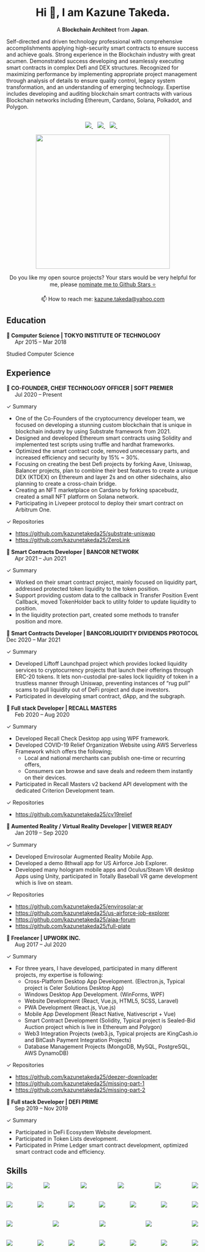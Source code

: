 

<h1 align='center'>
  Hi 👋, I am Kazune Takeda.
</h1>

<p align='center'>
  A <b>Blockchain Architect</b> from <b>Japan</b>.
</p>
<p>
Self-directed and driven technology professional with comprehensive accomplishments applying high-security smart contracts to ensure success and achieve goals. Strong experience in the Blockchain industry with great acumen. Demonstrated success developing and seamlessly executing smart contracts in complex Defi and DEX structures. Recognized for maximizing performance by implementing appropriate project management through analysis of details to ensure quality control, legacy system transformation, and an understanding of emerging technology. Expertise includes developing and auditing blockchain smart contracts with various Blockchain networks including Ethereum, Cardano, Solana, Polkadot, and Polygon.
<br><br>
</p>

<p align='center'>
  
  <a href="https://www.linkedin.com/in/kazunetakeda25/">
    <img src="https://img.shields.io/badge/linkedin-%230077B5.svg?&style=for-the-badge&logo=linkedin&logoColor=white" />
  </a>&nbsp;&nbsp;
  <a href="https://twitter.com/kazunetakeda25">
    <img src="https://img.shields.io/badge/Twitter-1DA1F2?style=for-the-badge&logo=twitter&logoColor=white" />        
  </a>&nbsp;&nbsp;
  <a href="https://t.me/kazunetakeda25">
    <img src="https://img.shields.io/badge/Telegram-2CA5E0?style=for-the-badge&logo=telegram&logoColor=white" />        
  </a>&nbsp;&nbsp;
  
</p>

<p align='center'>
  <a href="#"><img src="https://github-readme-stats.vercel.app/api?username=kazunetakeda25&show_icons=true&count_private=true&theme=dark" width="350"></a>
</p>

<p align='center'>
  Do you like my open source projects? Your stars would be very helpful for me, please <a href='https://stars.github.com/nominate/'>nominate me to Github Stars ⭐</a>
</p>

<p align='center'>
  📫 How to reach me: <a href='mailto:kazune.takeda@yahoo.com'>kazune.takeda@yahoo.com</a>
</p>

## Education

**🔹 Computer Science | TOKYO INSTITUTE OF TECHNOLOGY**\
&ensp;&ensp;&nbsp;&nbsp;Apr 2015 – Mar 2018

Studied Computer Science

## Experience

**🔹 CO-FOUNDER, CHEIF TECHNOLOGY OFFICER | SOFT PREMIER**\
&ensp;&ensp;&nbsp;&nbsp;Jul 2020 – Present

✓ Summary
- One of the Co-Founders of the cryptocurrency developer team, we focused on developing a stunning custom blockchain that is unique in blockchain industry by using Substrate framework from 2021.
- Designed and developed Ethereum smart contracts using Solidity and implemented test scripts using truffle and hardhat frameworks.
- Optimized the smart contract code, removed unnecessary parts, and increased efficiency and security by 15% ~ 30%.
- Focusing on creating the best Defi projects by forking Aave, Uniswap, Balancer projects, plan to combine their best features to create a unique DEX (KTDEX) on Ethereum and layer 2s and on other sidechains, also planning to create a cross-chain bridge.
- Creating an NFT marketplace on Cardano by forking spacebudz, created a small NFT platform on Solana network.
- Participating in Livepeer protocol to deploy their smart contract on Arbitrum One.

✓ Repositories
- https://github.com/kazunetakeda25/substrate-uniswap
- https://github.com/kazunetakeda25/ZeroLink

**🔹 Smart Contracts Developer | BANCOR NETWORK**\
&ensp;&ensp;&nbsp;&nbsp;Apr 2021 – Jun 2021

✓ Summary
- Worked on their smart contract project, mainly focused on liquidity part, addressed protected token liquidity to the token position.
- Support providing custom data to the callback in Transfer Position Event Callback, moved TokenHolder back to utility folder to update liquidity to position.
- In the liquidity protection part, created some methods to transfer position and more.

**🔹 Smart Contracts Developer | BANCORLIQUIDITY DIVIDENDS PROTOCOL**\
     Dec 2020 – Mar 2021

✓ Summary
-	Developed Liftoff Launchpad project which provides locked liquidity services to cryptocurrency projects that launch their offerings through ERC-20 tokens. It lets non-custodial pre-sales lock liquidity of token in a trustless manner through Uniswap, preventing instances of “rug pull” scams to pull liquidity out of DeFi project and dupe investors.
- Participated in developing smart contract, dApp, and the subgraph.

**🔹 Full stack Developer | RECALL MASTERS**\
&ensp;&ensp;&nbsp;&nbsp;Feb 2020 – Aug 2020

✓ Summary
- Developed Recall Check Desktop app using WPF framework.
- Developed COVID-19 Relief Organization Website using AWS Serverless Framework which offers the following;
  - Local and national merchants can publish one-time or recurring offers, 
  - Consumers can browse and save deals and redeem them instantly on their devices.
- Participated in Recall Masters v2 backend API development with the dedicated Criterion Development team.

✓ Repositories
- https://github.com/kazunetakeda25/cv19relief

**🔹 Aumented Reality / Virtual Reality Developer | VIEWER READY**\
&ensp;&ensp;&nbsp;&nbsp;Jan 2019 – Sep 2020

✓ Summary
- Developed Envirosolar Augmented Reality Mobile App.
- Developed a demo 8thwall app for US Airforce Job Explorer.
- Developed many hologram mobile apps and Oculus/Steam VR desktop Apps using Unity, participated in Totally Baseball VR game development which is live on steam.

✓ Repositories
- https://github.com/kazunetakeda25/envirosolar-ar
- https://github.com/kazunetakeda25/us-airforce-job-explorer
- https://github.com/kazunetakeda25/aiaa-forum
- https://github.com/kazunetakeda25/full-plate

**🔹 Freelancer | UPWORK INC.**\
&ensp;&ensp;&nbsp;&nbsp;Aug 2017 – Jul 2020

✓ Summary
- For three years, I have developed, participated in many different projects, my expertise is following:
  - Cross-Platform Desktop App Development. (Electron.js, Typical project is Celer Solutions Desktop App)
  - Windows Desktop App Development. (WinForms, WPF)
  - Website Development (React, Vue.js, HTML5, SCSS, Laravel)
  - PWA Development (React.js, Vue.js)
  - Mobile App Development (React Native, Nativescript + Vue)
  - Smart Contract Development (Solidity, Typical project is Sealed-Bid Auction project which is live in Ethereum and Polygon)
  - Web3 Integration Projects (web3.js, Typical projects are KingCash.io and BitCash Payment Integration Projects)
  - Database Management Projects (MongoDB, MySQL, PostgreSQL, AWS DynamoDB)

✓ Repositories
- https://github.com/kazunetakeda25/deezer-downloader
- https://github.com/kazunetakeda25/missing-part-1
- https://github.com/kazunetakeda25/missing-part-2

**🔹 Full stack Developer | DEFI PRIME**\
&ensp;&ensp;&nbsp;&nbsp;Sep 2019 – Nov 2019

✓ Summary
- Participated in DeFi Ecosystem Website development.
- Participated in Token Lists development.
- Participated in Prime Ledger smart contract development, optimized smart contract code and efficiency.

## Skills
<div align="center">
  <div style="display: flex; justify-content: space-between;">
    <img align="left" src="https://img.shields.io/badge/Solidity-e6e6e6?style=for-the-badge&logo=solidity&logoColor=black" />
    <img align="left" src="https://img.shields.io/badge/Rust-black?style=for-the-badge&logo=rust&logoColor=#E57324" />
    <img align="left" src="https://img.shields.io/badge/-Haskell-yellow?style=for-the-badge" />
    <img align="left" src="https://img.shields.io/badge/-Plutus-blue?style=for-the-badge" />
    <img align="left" src="https://img.shields.io/badge/-Smart%20Contracts-green?style=for-the-badge" />
    <img align="left" src="https://img.shields.io/badge/Ethereum-3C3C3D?style=for-the-badge&logo=Ethereum&logoColor=white" />
  </div>
  <br>
  <br>
  <div style="display: flex; justify-content: space-between;">
    <img align="left" src="https://img.shields.io/badge/-Cardano-blue?style=for-the-badge" />
    <img align="left" src="https://img.shields.io/badge/-Solana-%237E7FC8?style=for-the-badge" />
    <img align="left" src="https://img.shields.io/badge/Polkadot-E6007A?style=for-the-badge&logo=polkadot&logoColor=white" />
    <img align="left" src="https://img.shields.io/badge/-Polygon-blueviolet?style=for-the-badge" />
    <img align="left" src="https://img.shields.io/badge/chainlink-375BD2?style=for-the-badge&logo=chainlink&logoColor=white" />
    <img align="left" src="https://img.shields.io/badge/Ubuntu-E95420?style=for-the-badge&logo=ubuntu&logoColor=white" />
    <img align="left" src="https://img.shields.io/badge/Git-F05032?style=for-the-badge&logo=git&logoColor=white" />
  </div>
  <br>
  <br>
  <div style="display: flex; justify-content: space-between;">
    <img align="left" src="https://img.shields.io/badge/microsoft%20azure-0089D6?style=for-the-badge&logo=microsoft-azure&logoColor=white" />
    <img align="left" src="https://img.shields.io/badge/Amazon AWS-{232F3E}?style=for-the-badge&logo=amazonaws&logoColor=white" />
    <img align="left" src="https://img.shields.io/badge/Docker-2CA5E0?style=for-the-badge&logo=docker&logoColor=white" />
    <img align="left" src="https://img.shields.io/badge/GraphQl-E10098?style=for-the-badge&logo=graphql&logoColor=white" />
    <img align="left" src="https://img.shields.io/badge/next.js-000000?style=for-the-badge&logo=nextdotjs&logoColor=white" />
  </div>
  <br>
  <br>
  <div style="display: flex; justify-content: space-between;">
    <img align="left" src="https://img.shields.io/badge/React-20232A?style=for-the-badge&logo=react&logoColor=61DAFB" />
    <img align="left" src="https://img.shields.io/badge/Redux-593D88?style=for-the-badge&logo=redux&logoColor=white" />
    <img align="left" src="https://img.shields.io/badge/Node.js-339933?style=for-the-badge&logo=nodedotjs&logoColor=white" />
    <img align="left" src="https://img.shields.io/badge/MongoDB-4EA94B?style=for-the-badge&logo=mongodb&logoColor=white" />
    <img align="left" src="https://img.shields.io/badge/PostgreSQL-316192?style=for-the-badge&logo=postgresql&logoColor=white" />
    <img align="left" src="https://img.shields.io/badge/-DeFi-blue?style=for-the-badge" />
    <img align="left" src="https://img.shields.io/badge/-NFT-green?style=for-the-badge" />
  </div>
</div>
